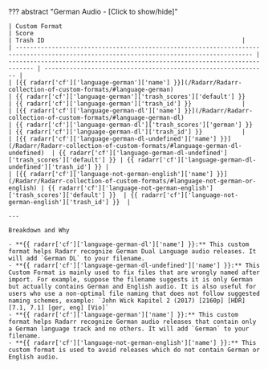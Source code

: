 <!-- markdownlint-disable MD041-->
??? abstract "German Audio - [Click to show/hide]"

    | Custom Format                                                                                                                            | Score                                                                         | Trash ID                                                       |
    | ---------------------------------------------------------------------------------------------------------------------------------------- | ----------------------------------------------------------------------------- | -------------------------------------------------------------- |
    | [{{ radarr['cf']['language-german']['name'] }}](/Radarr/Radarr-collection-of-custom-formats/#language-german)                            | {{ radarr['cf']['language-german']['trash_scores']['default'] }}              | {{ radarr['cf']['language-german']['trash_id'] }}              |
    | [{{ radarr['cf']['language-german-dl']['name'] }}](/Radarr/Radarr-collection-of-custom-formats/#language-german-dl)                      | {{ radarr['cf']['language-german-dl']['trash_scores']['german'] }}            | {{ radarr['cf']['language-german-dl']['trash_id'] }}           |
    | [{{ radarr['cf']['language-german-dl-undefined']['name'] }}](/Radarr/Radarr-collection-of-custom-formats/#language-german-dl-undefined)  | {{ radarr['cf']['language-german-dl-undefined']['trash_scores']['default'] }} | {{ radarr['cf']['language-german-dl-undefined']['trash_id'] }} |
    | [{{ radarr['cf']['language-not-german-english']['name'] }}](/Radarr/Radarr-collection-of-custom-formats/#language-not-german-or-english) | {{ radarr['cf']['language-not-german-english']['trash_scores']['default'] }}  | {{ radarr['cf']['language-not-german-english']['trash_id'] }}  |

    ---

    Breakdown and Why

    - **{{ radarr['cf']['language-german-dl']['name'] }}:** This custom format helps Radarr recognize German Dual Language audio releases. It will add `German DL` to your filename.
    - **{{ radarr['cf']['language-german-dl-undefined']['name'] }}:** This Custom Format is mainly used to fix files that are wrongly named after import. For example, suppose the filename suggests it is only German but actually contains German and English audio. It is also useful for users who use a non-optimal file naming that does not follow suggested naming schemes, example: `John Wick Kapitel 2 (2017) [2160p] [HDR] [7.1, 7.1] [ger, eng] [Vio]`
    - **{{ radarr['cf']['language-german']['name'] }}:** This custom format helps Radarr recognize German audio releases that contain only a German language track and no others. It will add `German` to your filename.
    - **{{ radarr['cf']['language-not-german-english']['name'] }}:** This custom format is used to avoid releases which do not contain German or English audio.
<!-- markdownlint-enable MD041-->
